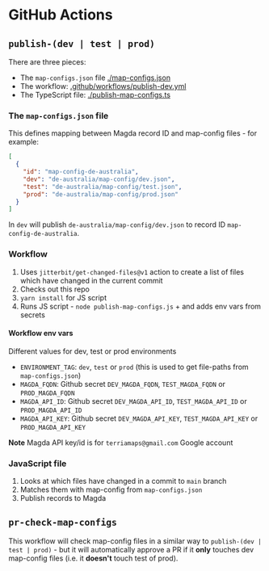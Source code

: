 # GitHub Actions

## `publish-(dev | test | prod)`

There are three pieces:

- The `map-configs.json` file [./map-configs.json](https://github.com/TerriaJS/saas-catalogs-public/blob/main/map-configs.json)
- The workflow: [.github/workflows/publish-dev.yml](https://github.com/TerriaJS/saas-catalogs-public/blob/main/.github/workflows/publish-dev.yml)
- The TypeScript file: [./publish-map-configs.ts](https://github.com/TerriaJS/saas-catalogs-public/blob/main/publish-map-configs.ts)

### The `map-configs.json` file

This defines mapping between Magda record ID and map-config files - for example:

```json
[
  {
    "id": "map-config-de-australia",
    "dev": "de-australia/map-config/dev.json",
    "test": "de-australia/map-config/test.json",
    "prod": "de-australia/map-config/prod.json"
  }
]
```

In `dev` will publish `de-australia/map-config/dev.json` to record ID `map-config-de-australia`.

### Workflow

1. Uses `jitterbit/get-changed-files@v1` action to create a list of files which have changed in the current commit
2. Checks out this repo
3. `yarn install` for JS script
4. Runs JS script - `node publish-map-configs.js` + and adds env vars from secrets

#### Workflow env vars

Different values for dev, test or prod environments

- `ENVIRONMENT_TAG`: `dev`, `test` or `prod` (this is used to get file-paths from `map-configs.json`)
- `MAGDA_FQDN`: Github secret `DEV_MAGDA_FQDN`, `TEST_MAGDA_FQDN` or `PROD_MAGDA_FQDN`
- `MAGDA_API_ID`: Github secret `DEV_MAGDA_API_ID`, `TEST_MAGDA_API_ID` or `PROD_MAGDA_API_ID`
- `MAGDA_API_KEY`: Github secret `DEV_MAGDA_API_KEY`, `TEST_MAGDA_API_KEY` or `PROD_MAGDA_API_KEY`

**Note** Magda API key/id is for `terriamaps@gmail.com` Google account

### JavaScript file

1. Looks at which files have changed in a commit to `main` branch
2. Matches them with map-config from `map-configs.json`
3. Publish records to Magda

## `pr-check-map-configs`

This workflow will check map-config files in a similar way to `publish-(dev | test | prod)` - but it will automatically approve a PR if it **only** touches dev map-config files (i.e. it **doesn't** touch test of prod).
